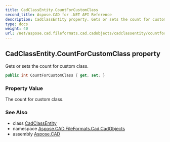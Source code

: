 ```yaml
---
title: CadClassEntity.CountForCustomClass
second_title: Aspose.CAD for .NET API Reference
description: CadClassEntity property. Gets or sets the count for custom class
type: docs
weight: 40
url: /net/aspose.cad.fileformats.cad.cadobjects/cadclassentity/countforcustomclass/
---
```

## CadClassEntity.CountForCustomClass property

Gets or sets the count for custom class.

```csharp
public int CountForCustomClass { get; set; }
```

### Property Value

The count for custom class.

### See Also

* class [CadClassEntity](../)
* namespace [Aspose.CAD.FileFormats.Cad.CadObjects](../../cadclassentity/)
* assembly [Aspose.CAD](../../../)


